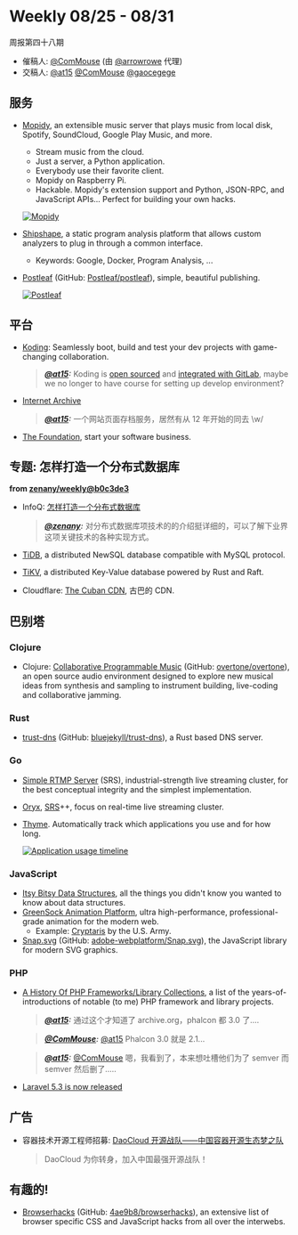 # Weekly 08/25 - 08/31

周报第四十八期

- 催稿人:
  [@ComMouse][dou]
  (由 [@arrowrowe][mie] 代理)
- 交稿人:
  [@at15][at15]
  [@ComMouse][dou]
  [@gaocegege][cece]

[at15]: https://github.com/at15
[mie]: https://github.com/arrowrowe
[dou]: https://github.com/ComMouse
[cece]: https://github.com/gaocegege

## <a id="service">服务</a>

- [Mopidy](https://www.mopidy.com/), an extensible music server that plays music from local disk, Spotify, SoundCloud, Google Play Music, and more.
  - Stream music from the cloud.
  - Just a server, a Python application.
  - Everybody use their favorite client.
  - Mopidy on Raspberry Pi.
  - Hackable. Mopidy's extension support and Python, JSON-RPC, and JavaScript APIs... Perfect for building your own hacks.

  [![Mopidy](https://www.mopidy.com/media/images/martijnboland-moped.png)](https://www.mopidy.com/)
- [Shipshape](https://github.com/google/shipshape), a static program analysis platform that allows custom analyzers to plug in through a common interface.
  - Keywords: Google, Docker, Program Analysis, ...
- [Postleaf](https://www.postleaf.org/) (GitHub: [Postleaf/postleaf](https://github.com/Postleaf/postleaf)), simple, beautiful publishing.

  [![Postleaf](https://www.postleaf.org/content/uploads/2016/07/homepage-splash.png)]((https://www.postleaf.org/))

## <a id="platform">平台</a>

- [Koding](https://www.koding.com/): Seamlessly boot, build and test your dev projects with game-changing collaboration.

  > ___[@at15][at15]:___ Koding is [open sourced](https://github.com/koding/koding) and [integrated with GitLab](https://about.gitlab.com/2016/07/26/koding-and-gitlab-integrated/), maybe we no longer to have course for setting up develop environment?
- [Internet Archive](https://archive.org/)

  > ___[@at15][at15]:___ 一个网站页面存档服务，居然有从 12 年开始的同去 \w/
- [The Foundation](https://thefoundation.com/?splash_disabled=1), start your software business.

## <a id="special-distributed">专题: 怎样打造一个分布式数据库</a>

**from [zenany/weekly@b0c3de3](https://github.com/zenany/weekly/commit/b0c3de35d7caa5753295cd54a1961d846a9a6a59)**

- InfoQ: [怎样打造一个分布式数据库](http://www.infoq.com/cn/articles/how-to-build-a-distributed-database)

  > ___[@zenany](https://github.com/zenany):___ 对分布式数据库项技术的的介绍挺详细的，可以了解下业界这项关键技术的各种实现方式。
- [TiDB](https://github.com/pingcap/tidb), a distributed NewSQL database compatible with MySQL protocol.
- [TiKV](https://github.com/pingcap/tikv), a distributed Key-Value database powered by Rust and Raft.
- Cloudflare: [The Cuban CDN](https://blog.cloudflare.com/the-cuban-cdn/), 古巴的 CDN.

## <a id="babel">巴别塔</a>

### Clojure

- Clojure: [Collaborative Programmable Music](http://overtone.github.io/) (GitHub: [overtone/overtone](https://github.com/overtone/overtone)), an open source audio environment designed to explore new musical ideas from synthesis and sampling to instrument building, live-coding and collaborative jamming.

### Rust

- [trust-dns](https://docs.rs/trust-dns) (GitHub: [bluejekyll/trust-dns](https://github.com/bluejekyll/trust-dns)), a Rust based DNS server.

### Go

- [Simple RTMP Server](https://github.com/ossrs/srs) (SRS), industrial-strength live streaming cluster, for the best conceptual integrity and the simplest implementation.
- [Oryx](https://github.com/ossrs/go-oryx), [SRS](https://github.com/ossrs/srs)++, focus on real-time live streaming cluster.
- [Thyme](https://github.com/sourcegraph/thyme). Automatically track which applications you use and for how long.

  [![Application usage timeline](https://github.com/sourcegraph/thyme/blob/master/assets/images/app_coarse.png)]((https://github.com/sourcegraph/thyme))

### JavaScript

- [Itsy Bitsy Data Structures](https://github.com/thejameskyle/itsy-bitsy-data-structures), all the things you didn't know you wanted to know about data structures.
- [GreenSock Animation Platform](https://github.com/greensock/GreenSock-JS), ultra high-performance, professional-grade animation for the modern web.
  - Example: [Cryptaris](http://www.cryptarismission.com/) by the U.S. Army.
- [Snap.svg](http://snapsvg.io/) (GitHub: [adobe-webplatform/Snap.svg](https://github.com/adobe-webplatform/Snap.svg)), the JavaScript library for modern SVG graphics.

### PHP

- [A History Of PHP Frameworks/Library Collections](https://github.com/pmjones/php-history), a list of the years-of-introductions of notable (to me) PHP framework and library projects.

  > ___[@at15][at15]:___ 通过这个才知道了 archive.org，phalcon 都 3.0 了....

  > ___[@ComMouse][dou]:___ [@at15][at15] Phalcon 3.0 就是 2.1...

  > ___[@at15][at15]:___ [@ComMouse][dou] 嗯，我看到了，本来想吐槽他们为了 semver 而 semver 然后删了.....
- [Laravel 5.3 is now released](https://laravel-news.com/2016/08/laravel-5-3-is-now-released/)

## <a id="ad">广告</a>

- 容器技术开源工程师招募: [DaoCloud 开源战队——中国容器开源生态梦之队](http://blog.daocloud.io/dcosteam0824/)

  > DaoCloud 为你转身，加入中国最强开源战队！

## <a id="fun">有趣的!</a>

- [Browserhacks](http://browserhacks.com/) (GitHub: [4ae9b8/browserhacks](https://github.com/4ae9b8/browserhacks)), an extensive list of browser specific CSS and JavaScript hacks from all over the interwebs.
